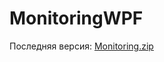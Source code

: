 # MonitoringWPF
Последняя версия:
[Monitoring.zip](https://github.com/FannDrozh/MonitoringWPF/files/9821734/Monitoring.zip)
